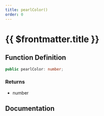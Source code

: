 ```yaml
---
title: pearlColor()
order: 0
---
```


# {{ $frontmatter.title }}

## Function Definition

```ts
public pearlColor: number;
```

### Returns

* number

## Documentation

<!--@include: ./parts/pearlColor.md-->
